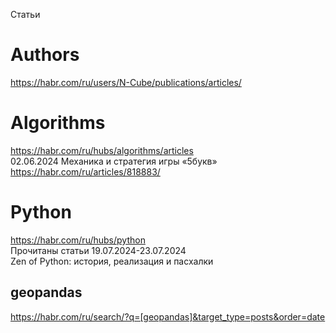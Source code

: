 Статьи                      

# Authors                         
https://habr.com/ru/users/N-Cube/publications/articles/          

# Algorithms                         
https://habr.com/ru/hubs/algorithms/articles                 
02.06.2024 Механика и стратегия игры «5букв»                                          
https://habr.com/ru/articles/818883/

# Python                 
https://habr.com/ru/hubs/python                    
Прочитаны статьи 19.07.2024-23.07.2024                  
Zen of Python: история, реализация и пасхалки                                

## geopandas
https://habr.com/ru/search/?q=[geopandas]&target_type=posts&order=date                           

